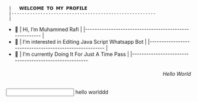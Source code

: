      |   𝗪𝗘𝗟𝗖𝗢𝗠𝗘 𝗧𝗢 𝗠𝗬 𝗣𝗥𝗢𝗙𝗜𝗟𝗘
     |-------------------------------------------------------
     |                        
- 👋 |  Hi, I’m Muhammed Rafi
     |
     |-------------------------------------------------------
     |
- 👀 |  I’m interested in Editing Java Script Whatsapp Bot
     |
     |-------------------------------------------------------
     |
- 🌱 |  I’m currently Doing It For Just A Time Pass
     |
     |-------------------------------------------------------   

<h6 align=right> Hello World</h6>
<input type=password> hello worlddd </input>
